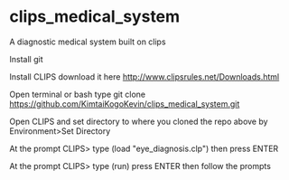 # clips_medical_system
A diagnostic medical system built on clips

Install git

Install CLIPS download it here http://www.clipsrules.net/Downloads.html


Open terminal or bash type git clone https://github.com/KimtaiKogoKevin/clips_medical_system.git


Open CLIPS and set directory to where you cloned the repo above by Environment>Set Directory


At the prompt CLIPS> type (load "eye_diagnosis.clp") then press ENTER

At the prompt CLIPS> type (run) press ENTER then follow the prompts
